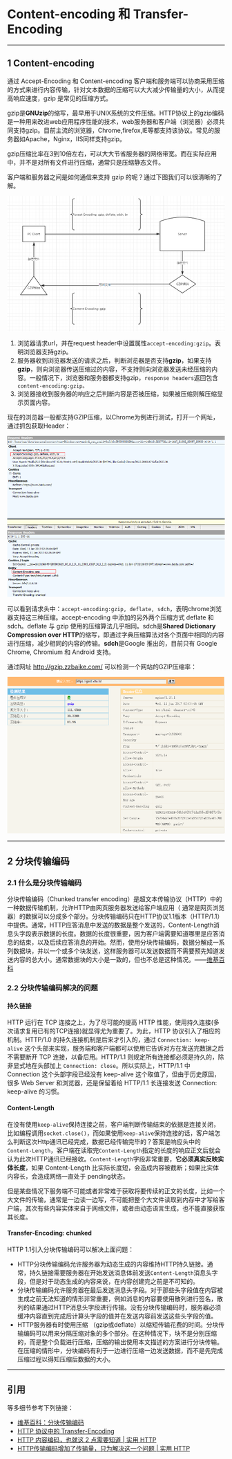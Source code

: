 # Content-encoding 和 Transfer-Encoding

---
## 1 Content-encoding

通过 Accept-Encoding 和 Content-encoding 客户端和服务端可以协商采用压缩的方式来进行内容传输，针对文本数据的压缩可以大大减少传输量的大小，从而提高响应速度，gzip 是常见的压缩方式。

gzip是**GNUzip**的缩写，最早用于UNIX系统的文件压缩。HTTP协议上的gzip编码是一种用来改进web应用程序性能的技术，web服务器和客户端（浏览器）必须共同支持gzip。目前主流的浏览器，Chrome,firefox,IE等都支持该协议。常见的服务器如Apache，Nginx，IIS同样支持gzip。

gzip压缩比率在3到10倍左右，可以大大节省服务器的网络带宽。而在实际应用中，并不是对所有文件进行压缩，通常只是压缩静态文件。

客户端和服务器之间是如何通信来支持 gzip 的呢？通过下图我们可以很清晰的了解。

![](images/http_gzip_01.png)

1. 浏览器请求url，并在request header中设置属性`accept-encoding:gzip`。表明浏览器支持gzip。
1. 服务器收到浏览器发送的请求之后，判断浏览器是否支持**gzip**，如果支持**gzip**，则向浏览器传送压缩过的内容，不支持则向浏览器发送未经压缩的内容。一般情况下，浏览器和服务器都支持gzip，`response headers`返回包含`content-encoding:gzip。`
1. 浏览器接收到服务器的响应之后判断内容是否被压缩，如果被压缩则解压缩显示页面内容。

现在的浏览器一般都支持GZIP压缩，以Chrome为例进行测试，打开一个网址，通过抓包获取Header：

![](images/http_gzip_02.png)

可以看到请求头中：`accept-encoding:gzip, deflate, sdch`，表明chrome浏览器支持这三种压缩。accept-encoding 中添加的另外两个压缩方式 deflate 和 sdch。deflate 与 gzip 使用的压缩算法几乎相同。sdch是**Shared Dictionary Compression over HTTP**的缩写，即通过字典压缩算法对各个页面中相同的内容进行压缩，减少相同的内容的传输。**sdch**是Google 推出的，目前只有 Google Chrome, Chromium 和 Android 支持。

通过网址 http://gzip.zzbaike.com/ 可以检测一个网站的GZIP压缩率：

![](images/http_gzip_03.png)

---
## 2 分块传输编码

### 2.1 什么是分块传输编码

分块传输编码（Chunked transfer encoding）是超文本传输协议（HTTP）中的一种数据传输机制，允许HTTP由网页服务器发送给客户端应用（ 通常是网页浏览器）的数据可以分成多个部分。分块传输编码只在HTTP协议1.1版本（HTTP/1.1）中提供。通常，HTTP应答消息中发送的数据是整个发送的，Content-Length消息头字段表示数据的长度。数据的长度很重要，因为客户端需要知道哪里是应答消息的结束，以及后续应答消息的开始。然而，使用分块传输编码，数据分解成一系列数据块，并以一个或多个块发送，这样服务器可以发送数据而不需要预先知道发送内容的总大小。通常数据块的大小是一致的，但也不总是这种情况。——[维基百科](https://zh.wikipedia.org/wiki/%E5%88%86%E5%9D%97%E4%BC%A0%E8%BE%93%E7%BC%96%E7%A0%81)

### 2.2 分块传输编码解决的问题

#### 持久链接

HTTP 运行在 TCP 连接之上，为了尽可能的提高 HTTP 性能，使用持久连接(多次请求复用已有的TCP连接)就显得尤为重要了。为此，HTTP 协议引入了相应的机制。HTTP/1.0 的持久连接机制是后来才引入的，通过 `Connection: keep-alive` 这个头部来实现，服务端和客户端都可以使用它告诉对方在发送完数据之后不需要断开 TCP 连接，以备后用。HTTP/1.1 则规定所有连接都必须是持久的，除非显式地在头部加上 `Connection: close`。所以实际上，HTTP/1.1 中 Connection 这个头部字段已经没有 keep-alive 这个取值了，但由于历史原因，很多 Web Server 和浏览器，还是保留着给 HTTP/1.1 长连接发送 Connection: keep-alive 的习惯。

#### Content-Length

在没有使用`keep-alive`保持连接之前，客户端判断传输结束的依据是连接关闭，比如编程调用`socket.close()`，而如果使用`keep-alive`保持连接的话，客户端怎么判断这次Http通讯已经完成，数据已经传输完毕的？答案是响应头中的`Content-Length`，客户端在读取完`Content-Length`指定的长度的响应正文后就会认为此次HTTP通讯已经接收。`Content-Length`字段非常重要，**它必须真实反映实体长度**，如果 Content-Length 比实际长度短，会造成内容被截断；如果比实体内容长，会造成网络一直处于 pending状态。

但是某些情况下服务端不可能或者非常难于获取将要传续的正文的长度，比如一个大文件的传输，通常是一边读一边写，不可能把整个大文件读取到内存中才写给客户端，其次有些内容实体来自于网络文件，或者由动态语言生成，也不能直接获取其长度。

#### Transfer-Encoding: chunked

HTTP 1.1引入分块传输编码可以解决上面问题：

- HTTP分块传输编码允许服务器为动态生成的内容维持HTTP持久链接。通常，持久链接需要服务器在开始发送消息体前发送`Content-Length`消息头字段，但是对于动态生成的内容来说，在内容创建完之前是不可知的。
- 分块传输编码允许服务器在最后发送消息头字段。对于那些头字段值在内容被生成之前无法知道的情形非常重要，例如消息的内容要使用散列进行签名，散列的结果通过HTTP消息头字段进行传输。没有分块传输编码时，服务器必须缓冲内容直到完成后计算头字段的值并在发送内容前发送这些头字段的值。
- HTTP服务器有时使用压缩 （gzip或deflate）以缩短传输花费的时间。分块传输编码可以用来分隔压缩对象的多个部分。在这种情况下，块不是分别压缩的，而是整个负载进行压缩，压缩的输出使用本文描述的方案进行分块传输。在压缩的情形中，分块编码有利于一边进行压缩一边发送数据，而不是先完成压缩过程以得知压缩后数据的大小。

---
## 引用

等多细节参考下列链接：

- [维基百科：分块传输编码](https://zh.wikipedia.org/wiki/%E5%88%86%E5%9D%97%E4%BC%A0%E8%BE%93%E7%BC%96%E7%A0%81)
- [HTTP 协议中的 Transfer-Encoding](https://imququ.com/post/transfer-encoding-header-in-http.html)
- [HTTP 内容编码，也就这 2 点需要知道 | 实用 HTTP](https://www.cnblogs.com/plokmju/p/http_gzip.html)
- [HTTP传输编码增加了传输量，只为解决这一个问题 | 实用 HTTP](https://www.cnblogs.com/plokmju/p/http_code.html)
